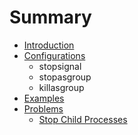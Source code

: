 # Summary

* [Introduction](README.md)
* [Configurations](Configurations/README.md)
  * stopsignal
  * stopasgroup
  * killasgroup
* [Examples](Examples/README.md)
* [Problems](Problems/README.md)
  * [Stop Child Processes](Problems/stop-child-processes.md)

